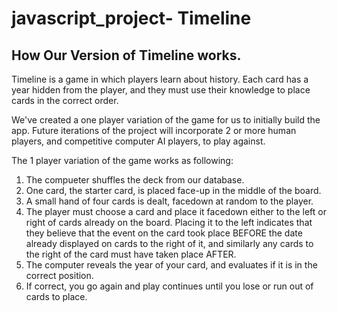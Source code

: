 # javascript_project- Timeline

## How Our Version of Timeline works.

Timeline is a game in which players learn about history. Each card has a year hidden from the player, and they must use their knowledge to place cards in the correct order. 

We've created a one player variation of the game for us to initially build the app. Future iterations of the project will incorporate 2 or more human players, and competitive computer AI players, to play against.

The 1 player variation of the game works as following: 
1. The compueter shuffles the deck from our database. 
2. One card, the starter card, is placed face-up in the middle of the board. 
3. A small hand of four cards is dealt, facedown at random to the player. 
4. The player must choose a card and place it facedown either to the left or right of cards already on the board. Placing it to the left indicates that they believe that the event on the card took place BEFORE the date already displayed on cards to the right of it, and similarly any cards to the right of the card must have taken place AFTER. 
5. The computer reveals the year of your card, and evaluates if it is in the correct position. 
6. If correct, you go again and play continues until you lose or run out of cards to place.  
